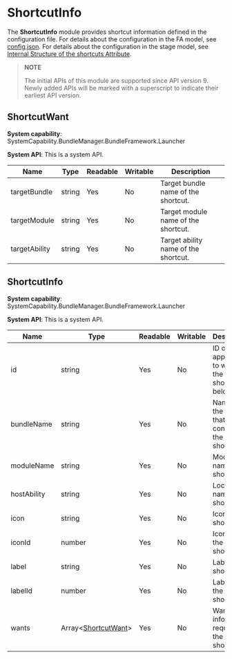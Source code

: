 # ShortcutInfo

The **ShortcutInfo** module provides shortcut information defined in the configuration file. For details about the configuration in the FA model, see [config.json](../../quick-start/package-structure.md). For details about the configuration in the stage model, see [Internal Structure of the shortcuts Attribute](../../quick-start/stage-structure.md#internal-structure-of-the-shortcuts-attribute).

> **NOTE**
>
> The initial APIs of this module are supported since API version 9. Newly added APIs will be marked with a superscript to indicate their earliest API version.

## ShortcutWant

**System capability**: SystemCapability.BundleManager.BundleFramework.Launcher

**System API**: This is a system API.

| Name                     | Type  | Readable| Writable| Description                |
| ------------------------- | ------ | ---- | ---- | -------------------- |
| targetBundle              | string | Yes  | No  | Target bundle name of the shortcut.|
| targetModule              | string | Yes  | No  | Target module name of the shortcut.  |
| targetAbility               | string | Yes  | No  | Target ability name of the shortcut.|

## ShortcutInfo

**System capability**: SystemCapability.BundleManager.BundleFramework.Launcher

**System API**: This is a system API.

| Name                   | Type                                      | Readable| Writable| Description                        |
| ----------------------- | ------------------------------------------ | ---- | ---- | ---------------------------- |
| id                      | string                                     | Yes  | No  | ID of the application to which the shortcut belongs.    |
| bundleName              | string                                     | Yes  | No  | Name of the bundle that contains the shortcut.        |
| moduleName | string                                     | Yes  | No  | Module name of the shortcut.            |
| hostAbility             | string                                     | Yes  | No  | Local ability name of the shortcut.   |
| icon                    | string                                     | Yes  | No  | Icon of the shortcut.              |
| iconId     | number                                     | Yes  | No  | Icon ID of the shortcut.            |
| label                   | string                                     | Yes  | No  | Label of the shortcut.              |
| labelId    | number                                     | Yes  | No  | Label ID of the shortcut.            |
| wants                   | Array\<[ShortcutWant](#shortcutwant)> | Yes  | No  | Want information required for the shortcut.        |
